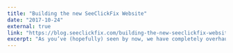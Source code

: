 ```yaml
---
title: "Building the new SeeClickFix Website"
date: "2017-10-24"
external: true
link: "https://blog.seeclickfix.com/building-the-new-seeclickfix-website-1b6795d8f0c4"
excerpt: "As you’ve (hopefully) seen by now, we have completely overhauled the SeeClickFix homepage and corporate website. I share my favorite code from the new site."
---
```


